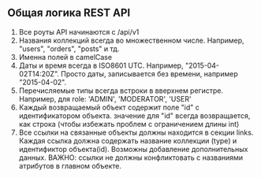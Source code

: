 ## Общая логика REST API

1. Все роуты API начинаются с /api/v1
2. Названия коллекций всегда во множественном числе. Например, "users", "orders", "posts" и тд.
3. Именна полей в camelCase
4. Даты и время всегда в ISO8601 UTC. Например, "2015-04-02T14:20Z". Просто даты, записывается без времени, например "2015-04-02".
5. Перечисляемые типы всегда встроки в вверхнем регистре. Например, для role: 'ADMIN', 'MODERATOR', 'USER'
6. Каждый возвращаемый объект содержит поле "id" с идентификатором объекта. значение для "id" всегда возвращается, как строка (чтобы избежать проблем с ограничением длины int)
7. Все ссылки на связанные объекты должны находится в секции links. Каждая ссылка должна содержать название коллекции (type) и идентификтор объекта(id). Возможны добавление дополнительных данных. ВАЖНО: ссылки не должны конфликтовать с названиями атрибутов в главном объекте.

